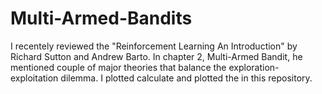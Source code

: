# Multi-Armed-Bandits
I recentely reviewed the "Reinforcement Learning  An Introduction" by Richard Sutton and Andrew Barto. In chapter 2, Multi-Armed Bandit, he mentioned couple of major theories that balance the exploration-exploitation dilemma. I plotted calculate and plotted the in this repository. 
